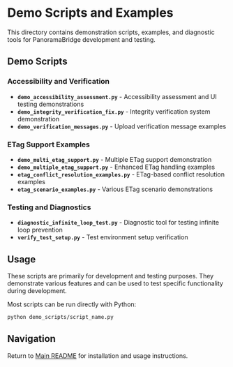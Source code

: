 # Demo Scripts and Examples

This directory contains demonstration scripts, examples, and diagnostic tools for PanoramaBridge development and testing.

## Demo Scripts

### Accessibility and Verification
- **`demo_accessibility_assessment.py`** - Accessibility assessment and UI testing demonstrations
- **`demo_integrity_verification_fix.py`** - Integrity verification system demonstration
- **`demo_verification_messages.py`** - Upload verification message examples

### ETag Support Examples
- **`demo_multi_etag_support.py`** - Multiple ETag support demonstration
- **`demo_multiple_etag_support.py`** - Enhanced ETag handling examples
- **`etag_conflict_resolution_examples.py`** - ETag-based conflict resolution examples
- **`etag_scenario_examples.py`** - Various ETag scenario demonstrations

### Testing and Diagnostics
- **`diagnostic_infinite_loop_test.py`** - Diagnostic tool for testing infinite loop prevention
- **`verify_test_setup.py`** - Test environment setup verification

## Usage

These scripts are primarily for development and testing purposes. They demonstrate various features and can be used to test specific functionality during development.

Most scripts can be run directly with Python:

```bash
python demo_scripts/script_name.py
```

## Navigation

Return to [Main README](../README.md) for installation and usage instructions.
